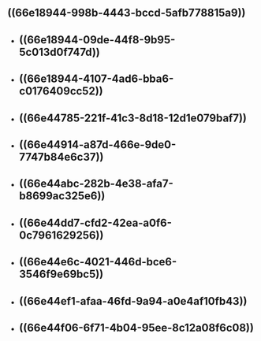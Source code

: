 ## ((66e18944-998b-4443-bccd-5afb778815a9))
- ## ((66e18944-09de-44f8-9b95-5c013d0f747d))
- ## ((66e18944-4107-4ad6-bba6-c0176409cc52))
- ## ((66e44785-221f-41c3-8d18-12d1e079baf7))
- ## ((66e44914-a87d-466e-9de0-7747b84e6c37))
- ## ((66e44abc-282b-4e38-afa7-b8699ac325e6))
- ## ((66e44dd7-cfd2-42ea-a0f6-0c7961629256))
- ## ((66e44e6c-4021-446d-bce6-3546f9e69bc5))
- ## ((66e44ef1-afaa-46fd-9a94-a0e4af10fb43))
- ## ((66e44f06-6f71-4b04-95ee-8c12a08f6c08))
